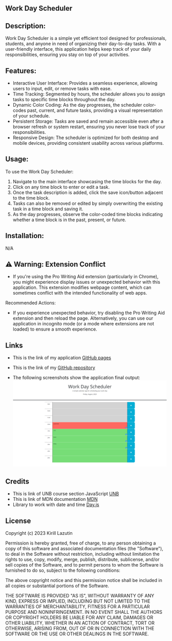 ## Work Day Scheduler

## Description:

Work Day Scheduler is a simple yet efficient tool designed for professionals, students, and anyone in need of organizing their day-to-day tasks. With a user-friendly interface, this application helps keep track of your daily responsibilities, ensuring you stay on top of your activities.

## Features:

- Interactive User Interface: Provides a seamless experience, allowing users to input, edit, or remove tasks with ease.
- Time Tracking: Segmented by hours, the scheduler allows you to assign tasks to specific time blocks throughout the day.
- Dynamic Color Coding: As the day progresses, the scheduler color-codes past, current, and future tasks, providing a visual representation of your schedule.
- Persistent Storage: Tasks are saved and remain accessible even after a browser refresh or system restart, ensuring you never lose track of your responsibilities.
- Responsive Design: The scheduler is optimized for both desktop and mobile devices, providing consistent usability across various platforms.

## Usage:

To use the Work Day Scheduler:

1. Navigate to the main interface showcasing the time blocks for the day.
2. Click on any time block to enter or edit a task.
3. Once the task description is added, click the save icon/button adjacent to the time block.
4. Tasks can also be removed or edited by simply overwriting the existing task in a time block and saving it.
5. As the day progresses, observe the color-coded time blocks indicating whether a time block is in the past, present, or future.

## Installation:

N/A

## ⚠️ Warning: Extension Conflict

- If you're using the Pro Writing Aid extension (particularly in Chrome), you might experience display issues or unexpected behavior with this application. This extension modifies webpage content, which can sometimes conflict with the intended functionality of web apps.

Recommended Actions:

- If you experience unexpected behavior, try disabling the Pro Writing Aid extension and then reload the page.
  Alternatively, you can use our application in incognito mode (or a mode where extensions are not loaded) to ensure a smooth experience.

## Links

- This is the link of my application [GitHub pages](https://kirill777-web.github.io/Work-Day-Scheduler/)
- This is the link of my [GitHub repository](https://github.com/Kirill777-web/Work-Day-Scheduler)

- The following screenshots show the application final output:
  ![Work Day Scheduler app](/Assets/Work-Day-Scheduler.png)

## Credits

- This is link of UNB course section JavaScript [UNB](https://courses.bootcampspot.com/courses/3974)
- This is link of MDN documentation [MDN](https://developer.mozilla.org/en-US/docs/Web/JavaScript/Guide/Functions)
- Library to work with date and time [Day.js](https://day.js.org/en/)

## License

Copyright (c) 2023 Kirill Lazutin

Permission is hereby granted, free of charge, to any person obtaining a copy
of this software and associated documentation files (the "Software"), to deal
in the Software without restriction, including without limitation the rights
to use, copy, modify, merge, publish, distribute, sublicense, and/or sell
copies of the Software, and to permit persons to whom the Software is
furnished to do so, subject to the following conditions:

The above copyright notice and this permission notice shall be included in all
copies or substantial portions of the Software.

THE SOFTWARE IS PROVIDED "AS IS", WITHOUT WARRANTY OF ANY KIND, EXPRESS OR
IMPLIED, INCLUDING BUT NOT LIMITED TO THE WARRANTIES OF MERCHANTABILITY,
FITNESS FOR A PARTICULAR PURPOSE AND NONINFRINGEMENT. IN NO EVENT SHALL THE
AUTHORS OR COPYRIGHT HOLDERS BE LIABLE FOR ANY CLAIM, DAMAGES OR OTHER
LIABILITY, WHETHER IN AN ACTION OF CONTRACT, TORT OR OTHERWISE, ARISING FROM,
OUT OF OR IN CONNECTION WITH THE SOFTWARE OR THE USE OR OTHER DEALINGS IN THE
SOFTWARE.
